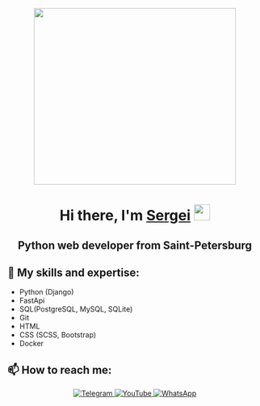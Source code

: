 
<p align="center">
  <img width="400" height="350" src="https://github.com/sergeykolbasin97/sergeykolbasin97/assets/111511890/104c88a9-741a-4cbc-a25c-1fb2b55dc359">
</p>

<h1 align="center">
  Hi there, I'm <a href="https://www.youtube.com/channel/UCaW0RNRwMILFdRM3-EpUYjg" target="_blank">Sergei</a> 
  <img src="https://github.com/blackcater/blackcater/raw/main/images/Hi.gif" height="32"/>
</h1>

<h2 align="center">Python web developer from Saint-Petersburg</h2>


## 🔭 My skills and expertise:

* Python (Django)
* FastApi
* SQL(PostgreSQL, MySQL, SQLite)
* Git
* HTML
* CSS (SCSS, Bootstrap)
* Docker

## 📫 How to reach me:

<p align="center">
<a href='https://t.me/sskolbasin'>
  <img src="https://img.shields.io/badge/Telegram-blue?style=for-the-badge&logo=telegram&logoColor=white" alt='Telegram'/>
</a>
  <a href='https://www.youtube.com/channel/UCaW0RNRwMILFdRM3-EpUYjg'>
  <img src="https://img.shields.io/badge/YouTube-red?style=for-the-badge&logo=YouTube&logoColor=white" alt='YouTube'/>
</a>
</a>
  <a href='https://wa.me/79119082833'>
  <img src="https://img.shields.io/badge/WhatsApp-green?style=for-the-badge&logo=WhatsApp&logoColor=white" alt='WhatsApp'/>
</a>  
</p>

<!--

Here are some ideas to get you started:

- 🌱 I’m currently learning ...
- 👯 I’m looking to collaborate on ...
- 🤔 I’m looking for help with ...
- 💬 Ask me about ...
- 😄 Pronouns: ...
- ⚡ Fun fact: ...
-->
